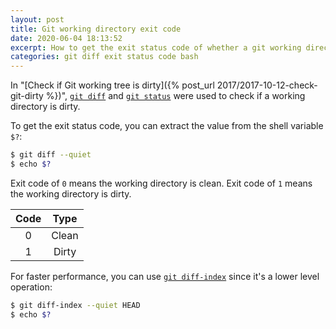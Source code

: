 ```yaml
---
layout: post
title: Git working directory exit code
date: 2020-06-04 18:13:52
excerpt: How to get the exit status code of whether a git working directory is clean or dirty.
categories: git diff exit status code bash
---
```


In "[Check if Git working tree is dirty]({% post_url 2017/2017-10-12-check-git-dirty %})", [`git diff`](https://git-scm.com/docs/git-diff) and [`git status`](https://git-scm.com/docs/git-status) were used to check if a working directory is dirty.

To get the exit status code, you can extract the value from the shell variable `$?`:

```sh
$ git diff --quiet
$ echo $?
```

Exit code of `0` means the working directory is clean. Exit code of `1` means the working directory is dirty.

| Code | Type  |
| :--: | :---: |
|  0   | Clean |
|  1   | Dirty |

For faster performance, you can use [`git diff-index`](https://git-scm.com/docs/git-diff-index) since it's a lower level operation:

```sh
$ git diff-index --quiet HEAD
$ echo $?
```
